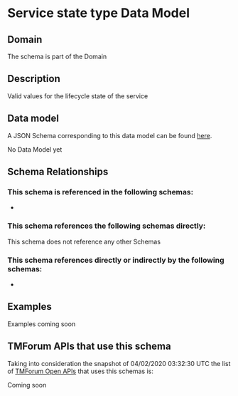# Service state type Data Model

## Domain

The  schema is part of the  Domain

## Description

Valid values for the lifecycle state of the service

## Data model

A JSON Schema corresponding to this data model can be found
[here](https://github.com/tmforum-rand/schemas/blob/candidates/Service/ServiceStateType.schema.json).

No Data Model yet

## Schema Relationships

### This schema is referenced in the following schemas:

-

### This schema references the following schemas directly:

This schema does not reference any other Schemas

### This schema references directly or indirectly by the following schemas:

-



## Examples

Examples coming soon

## TMForum APIs that use this schema

Taking into consideration the snapshot of 04/02/2020 03:32:30 UTC the list of [TMForum Open APIs](https://www.tmforum.org/open-apis/) that uses this schemas is:

Coming soon